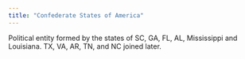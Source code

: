 ```yaml
---
title: "Confederate States of America"
---
```

Political entity formed by the states of SC, GA, FL, AL, Mississippi and Louisiana. TX, VA, AR, TN, and NC joined later.

